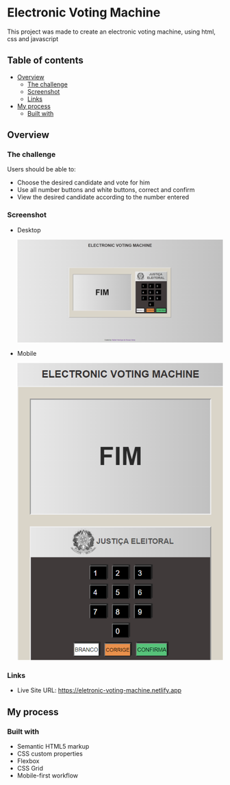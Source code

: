 # Electronic Voting Machine

This project was made to create an electronic voting machine, using html, css and javascript

## Table of contents

- [Overview](#overview)
  - [The challenge](#the-challenge)
  - [Screenshot](#screenshot)
  - [Links](#links)
- [My process](#my-process)
  - [Built with](#built-with)

## Overview

### The challenge

Users should be able to:

- Choose the desired candidate and vote for him
- Use all number buttons and white buttons, correct and confirm
- View the desired candidate according to the number entered

### Screenshot

  - Desktop
  
    ![](images/desktop.png)
    
  - Mobile
  
    ![](images/mobile.png)

### Links

- Live Site URL: https://eletronic-voting-machine.netlify.app

## My process

### Built with

- Semantic HTML5 markup
- CSS custom properties
- Flexbox
- CSS Grid
- Mobile-first workflow
